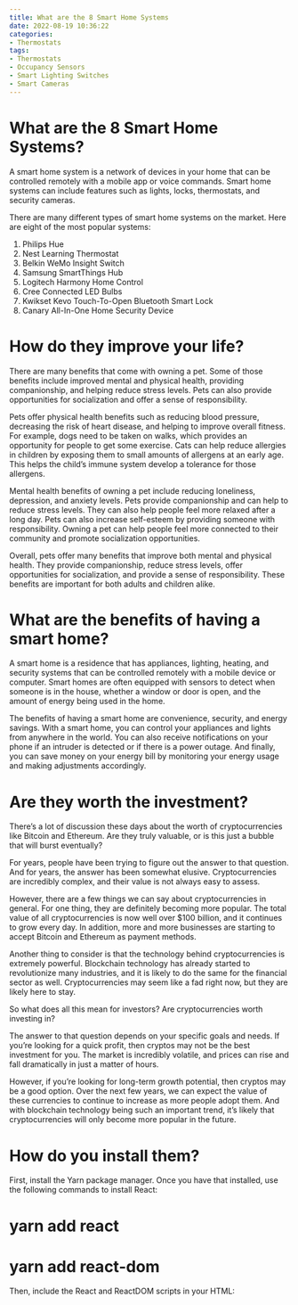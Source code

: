 ```yaml
---
title: What are the 8 Smart Home Systems 
date: 2022-08-19 10:36:22
categories:
- Thermostats
tags:
- Thermostats
- Occupancy Sensors
- Smart Lighting Switches
- Smart Cameras
---
```



#  What are the 8 Smart Home Systems? 

A smart home system is a network of devices in your home that can be controlled remotely with a mobile app or voice commands. Smart home systems can include features such as lights, locks, thermostats, and security cameras.

There are many different types of smart home systems on the market. Here are eight of the most popular systems:

1. Philips Hue 
2. Nest Learning Thermostat 
3. Belkin WeMo Insight Switch 
4. Samsung SmartThings Hub 
5. Logitech Harmony Home Control 
6. Cree Connected LED Bulbs 
7. Kwikset Kevo Touch-To-Open Bluetooth Smart Lock 
8. Canary All-In-One Home Security Device

#  How do they improve your life?

There are many benefits that come with owning a pet. Some of those benefits include improved mental and physical health, providing companionship, and helping reduce stress levels. Pets can also provide opportunities for socialization and offer a sense of responsibility.

Pets offer physical health benefits such as reducing blood pressure, decreasing the risk of heart disease, and helping to improve overall fitness. For example, dogs need to be taken on walks, which provides an opportunity for people to get some exercise. Cats can help reduce allergies in children by exposing them to small amounts of allergens at an early age. This helps the child’s immune system develop a tolerance for those allergens.

Mental health benefits of owning a pet include reducing loneliness, depression, and anxiety levels. Pets provide companionship and can help to reduce stress levels. They can also help people feel more relaxed after a long day. Pets can also increase self-esteem by providing someone with responsibility. Owning a pet can help people feel more connected to their community and promote socialization opportunities.

Overall, pets offer many benefits that improve both mental and physical health. They provide companionship, reduce stress levels, offer opportunities for socialization, and provide a sense of responsibility. These benefits are important for both adults and children alike.

#  What are the benefits of having a smart home?

A smart home is a residence that has appliances, lighting, heating, and security systems that can be controlled remotely with a mobile device or computer. Smart homes are often equipped with sensors to detect when someone is in the house, whether a window or door is open, and the amount of energy being used in the home.

The benefits of having a smart home are convenience, security, and energy savings. With a smart home, you can control your appliances and lights from anywhere in the world. You can also receive notifications on your phone if an intruder is detected or if there is a power outage. And finally, you can save money on your energy bill by monitoring your energy usage and making adjustments accordingly.

#  Are they worth the investment?

There’s a lot of discussion these days about the worth of cryptocurrencies like Bitcoin and Ethereum. Are they truly valuable, or is this just a bubble that will burst eventually?

For years, people have been trying to figure out the answer to that question. And for years, the answer has been somewhat elusive. Cryptocurrencies are incredibly complex, and their value is not always easy to assess.

However, there are a few things we can say about cryptocurrencies in general. For one thing, they are definitely becoming more popular. The total value of all cryptocurrencies is now well over $100 billion, and it continues to grow every day. In addition, more and more businesses are starting to accept Bitcoin and Ethereum as payment methods.

Another thing to consider is that the technology behind cryptocurrencies is extremely powerful. Blockchain technology has already started to revolutionize many industries, and it is likely to do the same for the financial sector as well. Cryptocurrencies may seem like a fad right now, but they are likely here to stay.

So what does all this mean for investors? Are cryptocurrencies worth investing in?

The answer to that question depends on your specific goals and needs. If you’re looking for a quick profit, then cryptos may not be the best investment for you. The market is incredibly volatile, and prices can rise and fall dramatically in just a matter of hours.

However, if you’re looking for long-term growth potential, then cryptos may be a good option. Over the next few years, we can expect the value of these currencies to continue to increase as more people adopt them. And with blockchain technology being such an important trend, it’s likely that cryptocurrencies will only become more popular in the future.

#  How do you install them?

First, install the Yarn package manager. Once you have that installed, use the following commands to install React:

# yarn add react

# yarn add react-dom

Then, include the React and ReactDOM scripts in your HTML:

<script src="https://unpkg.com/react@16/umd/react.production.min.js"></script>

<script src="https://unpkg.com/react-dom@16/umd/react-dom.production.min.js"></script>